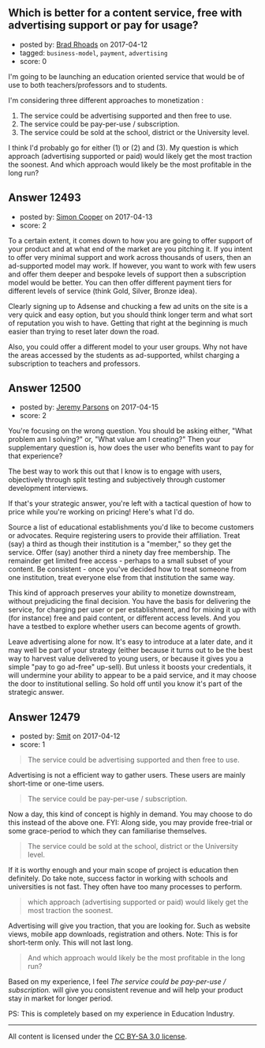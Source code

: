 ## Which is better for a content service, free with advertising support or pay for usage?

- posted by: [Brad Rhoads](https://stackexchange.com/users/42121/brad-rhoads) on 2017-04-12
- tagged: `business-model`, `payment`, `advertising`
- score: 0

I'm going to be launching an education oriented service that would be of use to both teachers/professors and to students.

I'm considering three different approaches to monetization :

 1. The service could be advertising supported and then free to use. 
 2. The service could be pay-per-use / subscription.  
 3. The service could be sold at the school, district or the University
    level.

I think I'd probably go for either (1) or (2) and (3). My question is which approach (advertising supported or paid) would likely get the most traction the soonest. And which approach would likely be the most profitable in the long run?



## Answer 12493

- posted by: [Simon Cooper](https://stackexchange.com/users/86381/simon-cooper) on 2017-04-13
- score: 2

To a certain extent, it comes down to how you are going to offer support of your product and at what end of the market are you pitching it.  If you intent to offer very minimal support and work across thousands of users, then an ad-supported model may work. If however, you want to work with few users and offer them deeper and bespoke levels of support then a subscription model would be better.  You can then offer different payment tiers for different levels of service (think Gold, Silver, Bronze idea).

Clearly signing up to Adsense and chucking a few ad units on the site is a very quick and easy option, but you should think longer term and what sort of reputation you wish to have.  Getting that right at the beginning is much easier than trying to reset later down the road. 

Also, you could offer a different model to your user groups.  Why not have the areas accessed by the students as ad-supported, whilst charging a subscription to teachers and professors. 


## Answer 12500

- posted by: [Jeremy Parsons](https://stackexchange.com/users/497810/jeremy-parsons) on 2017-04-15
- score: 2

You're focusing on the wrong question. You should be asking either, "What problem am I solving?" or, "What value am I creating?" Then your supplementary question is, how does the user who benefits want to pay for that experience?

The best way to work this out that I know is to engage with users, objectively through split testing and subjectively through customer development interviews.

If that's your strategic answer, you're left with a tactical question of how to price while you're working on pricing! Here's what I'd do.

Source a list of educational establishments you'd like to become customers or advocates. Require registering users to provide their affiliation. Treat (say) a third as though their institution is a "member," so they get the service. Offer (say) another third a ninety day free membership. The remainder get limited free access - perhaps to a small subset of your content. Be consistent - once you've decided how to treat someone from one institution, treat everyone else from that institution the same way.

This kind of approach preserves your ability to monetize downstream, without prejudicing the final decision. You have the basis for delivering the service, for charging per user or per establishment, and for mixing it up with (for instance) free and paid content, or different access levels. And you have a testbed to explore whether users can become agents of growth.

Leave advertising alone for now. It's easy to introduce at a later date, and it may well be part of your strategy (either because it turns out to be the best way to harvest value delivered to young users, or because it gives you a simple "pay to go ad-free" up-sell). But unless it boosts your credentials, it will undermine your ability to appear to be a paid service, and it may choose the door to institutional selling. So hold off until you know it's part of the strategic answer.




## Answer 12479

- posted by: [Smit](https://stackexchange.com/users/7665731/smit) on 2017-04-12
- score: 1

> The service could be advertising supported and then free to use.

Advertising is not a efficient way to gather users. These users are mainly short-time or one-time users.

> The service could be pay-per-use / subscription.

Now a day, this kind of concept is highly in demand. You may choose to do this instead of the above one. FYI: Along side, you may provide free-trial or some grace-period to which they can familiarise themselves.

> The service could be sold at the school, district or the University
> level.

If it is worthy enough and your main scope of project is education then definitely. Do take note, success factor in working with schools and universities is not fast. They often have too many processes to perform. 


> which approach (advertising supported or paid) would likely get the
> most traction the soonest.

Advertising will give you traction, that you are looking for. Such as website views, mobile app downloads, registration and others. Note: This is for short-term only. This will not last long.

> And which approach would likely be the most profitable in the long
> run?

Based on my experience, I feel *The service could be pay-per-use / subscription.* will give you consistent revenue and will help your product stay in market for longer period.


PS: This is completely based on my experience in Education Industry.



---

All content is licensed under the [CC BY-SA 3.0 license](https://creativecommons.org/licenses/by-sa/3.0/).
